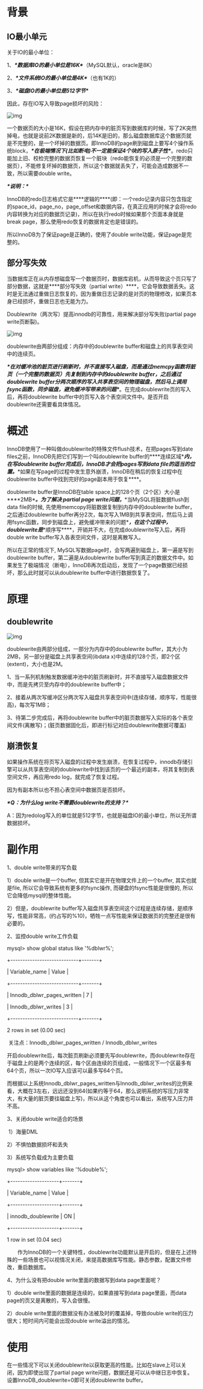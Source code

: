 # **背景**

## **IO最小单元**

关于IO的最小单位：

1、***\*数据库IO的最小单位是16K\****（MySQL默认，oracle是8K）

2、***\*文件系统IO的最小单位是4K\****（也有1K的）

3、***\*磁盘IO的最小单位是512字节\****

因此，存在IO写入导致page损坏的风险：

![img](file:///C:\Users\大力\AppData\Local\Temp\ksohtml\wpsE96A.tmp.jpg) 

一个数据页的大小是16K，假设在把内存中的脏页写到数据库的时候，写了2K突然掉电，也就是说前2K数据是新的，后14K是旧的，那么磁盘数据库这个数据页就是不完整的，是一个坏掉的数据页。即InnoDB的page刷到磁盘上要写4个操作系统block，***\*在极端情况下(比如断电)不一定能保证4个块的写入原子性\****。redo只能加上旧、校检完整的数据页恢复一个脏块（redo能恢复的必须是一个完整的数据页），不能修复坏掉的数据页，所以这个数据就丢失了，可能会造成数据不一致，所以需要double write。

***\*说明：\****

InnoDB的redo日志格式它是***\*逻辑的\****(即：一个redo记录内容只包含指定的space_id，page_no，page_offset和数据内容，在真正应用的时候才会将redo内容转换为对应的数据页记录)，所以在执行redo时候如果那个页面本身就是break page，那么使用redo恢复的数据肯定也是错误的。

所以InnoDB为了保证page是正确的，使用了double write功能，保证page是完整的。

## **部分写失效**

当数据库正在从内存想磁盘写一个数据页时，数据库宕机，从而导致这个页只写了部分数据，这就是***\*部分写失效（partial write）\****，它会导致数据丢失。这时是无法通过重做日志恢复的，因为重做日志记录的是对页的物理修改，如果页本身已经损坏，重做日志也无能为力。

Doublewrite（两次写）提高innodb的可靠性，用来解决部分写失败(partial page write页断裂)。

![img](file:///C:\Users\大力\AppData\Local\Temp\ksohtml\wpsE96B.tmp.jpg) 

doublewrite由两部分组成：内存中的doublewrite buffer和磁盘上的共享表空间中的连续页。

***\*在对缓冲池的脏页进行刷新时，并不直接写入磁盘，而是通过memcpy函数将脏页（一个完整的数据页）先复制到内存中的doublewrite buffer，之后通过doublewrite buffer分两次顺序的写入共享表空间的物理磁盘，然后马上调用fsync函数，同步磁盘，避免缓冲写带来的问题\****。在完成doublewrite页的写入后，再将doublewrite buffer中的页写入各个表空间文件中。是否开启doublewrite还需要看具体情况。

 

# **概述**

InnoDB使用了一种叫做doublewrite的特殊文件flush技术，在把pages写到date files之前，InnoDB先把它们写到一个叫doublewrite buffer的***\*连续区域\****内，在写doublewrite buffer完成后，InnoDB才会把pages写到data file的适当的位置。***\*如果在写page的过程中发生意外崩溃，InnoDB在稍后的恢复过程中在doublewrite buffer中找到完好的page副本用于恢复\****。

 

doublewrite buffer是InnoDB在table space上的128个页（2个区）大小是***\*2MB\****。为了解决 partial page write问题，***\*当MySQL将脏数据flush到data file的时候, 先使用memcopy将脏数据复制到内存中的doublewrite buffer，之后通过doublewrite buffer再分2次，每次写入1MB到共享表空间，然后马上调用fsync函数，同步到磁盘上，避免缓冲带来的问题\****，在这个过程中，doublewrite是***\*顺序写\****，开销并不大，在完成doublewrite写入后，再将double write buffer写入各表空间文件，这时是离散写入。

所以在正常的情况下, MySQL写数据page时，会写两遍到磁盘上，第一遍是写到doublewrite buffer，第二遍是从doublewrite buffer写到真正的数据文件中。如果发生了极端情况（断电），InnoDB再次启动后，发现了一个page数据已经损坏，那么此时就可以从doublewrite buffer中进行数据恢复了。

# **原理**

## **doublewrite**

![img](file:///C:\Users\大力\AppData\Local\Temp\ksohtml\wpsE96C.tmp.jpg) 

doublewrite由两部分组成，一部分为内存中的doublewrite buffer，其大小为2MB，另一部分是磁盘上共享表空间(ibdata x)中连续的128个页，即2个区(extent)，大小也是2M。

1、当一系列机制触发数据缓冲池中的脏页刷新时，并不直接写入磁盘数据文件中，而是先拷贝至内存中的doublewrite buffer中；

2、接着从两次写缓冲区分两次写入磁盘共享表空间中(连续存储，顺序写，性能很高)，每次写1MB；

3、待第二步完成后，再将doublewrite buffer中的脏页数据写入实际的各个表空间文件(离散写)；(脏页数据固化后，即进行标记对应doublewrite数据可覆盖)

 

## **崩溃恢复**

如果操作系统在将页写入磁盘的过程中发生崩溃，在恢复过程中，innodb存储引擎可以从共享表空间的doublewrite中找到该页的一个最近的副本，将其复制到表空间文件，再应用redo log，就完成了恢复过程。

因为有副本所以也不担心表空间中数据页是否损坏。

***\*Q：为什么log write不需要doublewrite的支持？\****

A：因为redolog写入的单位就是512字节，也就是磁盘IO的最小单位，所以无所谓数据损坏。

 

# **副作用**

1、double write带来的写负载

1）double write是一个buffer, 但其实它是开在物理文件上的一个buffer, 其实也就是file, 所以它会导致系统有更多的fsync操作, 而硬盘的fsync性能是很慢的, 所以它会降低mysql的整体性能。

2）但是，doublewrite buffer写入磁盘共享表空间这个过程是连续存储，是顺序写，性能非常高，(约占写的%10)，牺牲一点写性能来保证数据页的完整还是很有必要的。

2、监控double write工作负载

mysql> show global status like '%dblwr%';

+----------------------------+-------+

| Variable_name        | Value |

+----------------------------+-------+

| Innodb_dblwr_pages_written | 7   |

| Innodb_dblwr_writes     | 3   |

+----------------------------+-------+

2 rows in set (0.00 sec)

​	关注点：Innodb_dblwr_pages_written / Innodb_dblwr_writes

​	开启doublewrite后，每次脏页刷新必须要先写doublewrite，而doublewrite存在于磁盘上的是两个连续的区，每个区由连续的页组成，一般情况下一个区最多有64个页，所以一次IO写入应该可以最多写64个页。

​	而根据以上系统Innodb_dblwr_pages_written与Innodb_dblwr_writes的比例来看，大概在3左右，远远还没到64(如果约等于64，那么说明系统的写压力非常大，有大量的脏页要往磁盘上写)，所以从这个角度也可以看出，系统写入压力并不高。

3、关闭double write适合的场景

​	1）海量DML

2）不惧怕数据损坏和丢失

3）系统写负载成为主要负载

mysql> show variables like '%double%';

+--------------------+-------+

| Variable_name    | Value |

+--------------------+-------+

| innodb_doublewrite | ON   |

+--------------------+-------+

1 row in set (0.04 sec)

　　作为InnoDB的一个关键特性，doublewrite功能默认是开启的，但是在上述特殊的一些场景也可以视情况关闭，来提高数据库写性能。静态参数，配置文件修改，重启数据库。

4、为什么没有把double write里面的数据写到data page里面呢？

1）double write里面的数据是连续的，如果直接写到data page里面，而data page的页又是离散的，写入会很慢。

2）double write里面的数据没有办法被及时的覆盖掉，导致double write的压力很大；短时间内可能会出现double write溢出的情况。

 

# **使用**

在一些情况下可以关闭doublewrite以获取更高的性能。比如在slave上可以关闭，因为即使出现了partial page write问题，数据还是可以从中继日志中恢复。设置InnoDB_doublewrite=0即可关闭doublewrite buffer。